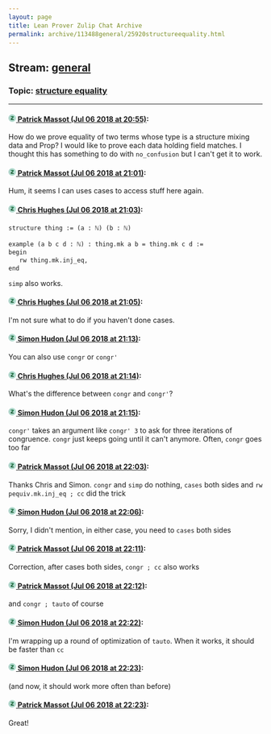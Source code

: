 ```yaml
---
layout: page
title: Lean Prover Zulip Chat Archive 
permalink: archive/113488general/25920structureequality.html
---
```


## Stream: [general](index.html)
### Topic: [structure equality](25920structureequality.html)

---

#### [![Click to go to Zulip](../../assets/img/zulip2.png) Patrick Massot (Jul 06 2018 at 20:55)](https://leanprover.zulipchat.com/#narrow/stream/113488-general/topic/structure%20equality/near/129218426):
How do we prove equality of two terms whose type is a structure mixing data and Prop? I would like to prove each data holding field matches. I thought this has something to do with `no_confusion` but I can't get it to work.

#### [![Click to go to Zulip](../../assets/img/zulip2.png) Patrick Massot (Jul 06 2018 at 21:01)](https://leanprover.zulipchat.com/#narrow/stream/113488-general/topic/structure%20equality/near/129218697):
Hum, it seems I can uses cases to access stuff here again.

#### [![Click to go to Zulip](../../assets/img/zulip2.png) Chris Hughes (Jul 06 2018 at 21:03)](https://leanprover.zulipchat.com/#narrow/stream/113488-general/topic/structure%20equality/near/129218843):
```lean
structure thing := (a : ℕ) (b : ℕ) 

example (a b c d : ℕ) : thing.mk a b = thing.mk c d :=
begin
   rw thing.mk.inj_eq,
end
```

`simp` also works.

#### [![Click to go to Zulip](../../assets/img/zulip2.png) Chris Hughes (Jul 06 2018 at 21:05)](https://leanprover.zulipchat.com/#narrow/stream/113488-general/topic/structure%20equality/near/129218950):
I'm not sure what to do if you haven't done cases.

#### [![Click to go to Zulip](../../assets/img/zulip2.png) Simon Hudon (Jul 06 2018 at 21:13)](https://leanprover.zulipchat.com/#narrow/stream/113488-general/topic/structure%20equality/near/129219284):
You can also use `congr` or `congr'`

#### [![Click to go to Zulip](../../assets/img/zulip2.png) Chris Hughes (Jul 06 2018 at 21:14)](https://leanprover.zulipchat.com/#narrow/stream/113488-general/topic/structure%20equality/near/129219344):
What's the difference between `congr` and `congr'`?

#### [![Click to go to Zulip](../../assets/img/zulip2.png) Simon Hudon (Jul 06 2018 at 21:15)](https://leanprover.zulipchat.com/#narrow/stream/113488-general/topic/structure%20equality/near/129219395):
`congr'` takes an argument like `congr' 3` to ask for three iterations of congruence. `congr` just keeps going until it can't anymore. Often, `congr` goes too far

#### [![Click to go to Zulip](../../assets/img/zulip2.png) Patrick Massot (Jul 06 2018 at 22:03)](https://leanprover.zulipchat.com/#narrow/stream/113488-general/topic/structure%20equality/near/129221654):
Thanks Chris and Simon. `congr` and `simp` do nothing, `cases` both sides and `rw pequiv.mk.inj_eq ; cc` did the trick

#### [![Click to go to Zulip](../../assets/img/zulip2.png) Simon Hudon (Jul 06 2018 at 22:06)](https://leanprover.zulipchat.com/#narrow/stream/113488-general/topic/structure%20equality/near/129221846):
Sorry, I didn't mention, in either case, you need to `cases` both sides

#### [![Click to go to Zulip](../../assets/img/zulip2.png) Patrick Massot (Jul 06 2018 at 22:11)](https://leanprover.zulipchat.com/#narrow/stream/113488-general/topic/structure%20equality/near/129222086):
Correction, after cases both sides, `congr ; cc` also works

#### [![Click to go to Zulip](../../assets/img/zulip2.png) Patrick Massot (Jul 06 2018 at 22:12)](https://leanprover.zulipchat.com/#narrow/stream/113488-general/topic/structure%20equality/near/129222164):
and `congr ; tauto` of course

#### [![Click to go to Zulip](../../assets/img/zulip2.png) Simon Hudon (Jul 06 2018 at 22:22)](https://leanprover.zulipchat.com/#narrow/stream/113488-general/topic/structure%20equality/near/129222707):
I'm wrapping up a round of optimization of `tauto`. When it works, it should be faster than `cc`

#### [![Click to go to Zulip](../../assets/img/zulip2.png) Simon Hudon (Jul 06 2018 at 22:23)](https://leanprover.zulipchat.com/#narrow/stream/113488-general/topic/structure%20equality/near/129222733):
(and now, it should work more often than before)

#### [![Click to go to Zulip](../../assets/img/zulip2.png) Patrick Massot (Jul 06 2018 at 22:23)](https://leanprover.zulipchat.com/#narrow/stream/113488-general/topic/structure%20equality/near/129222738):
Great!

